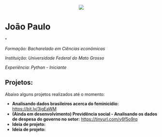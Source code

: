 

<p align="center">
  <img src="https://raw.githubusercontent.com/carlosfab/template_portfolio/master/banner.png" >
</p>

# João Paulo
<sub>*

**Formação:* Bacharelado em Ciências econômicas
<sub>*
  
  **Instituição:* Universidade Federal do Mato Grosso
  <sub>*

**Experiência:* Python - Iniciante
<sub>*
  






## Projetos:
Abaixo alguns projetos realizados até o momento:

* **Analisando dados brasileiros acerca do feminicídio:** https://bit.ly/3jgEaWM
* **(Ainda em desenvolvimento) Previdência social - Analisando os dados de despesa do governo no setor:** https://tinyurl.com/y6f5o9rq
* **Ideia de projeto:** 
* **Ideia de projeto:** 
